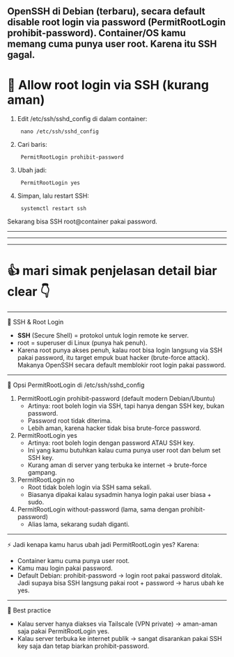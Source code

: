 OpenSSH di Debian (terbaru), secara default disable root login via password (PermitRootLogin prohibit-password).
Container/OS kamu memang cuma punya user root. Karena itu SSH gagal.
---
# 🔧 Allow root login via SSH (kurang aman)
1. Edit /etc/ssh/sshd_config di dalam container:

        nano /etc/ssh/sshd_config
2. Cari baris:

        PermitRootLogin prohibit-password
3. Ubah jadi:

        PermitRootLogin yes
4. Simpan, lalu restart SSH:

        systemctl restart ssh
Sekarang bisa SSH root@container pakai password.

---
---
---

# 👍 mari simak penjelasan detail biar clear 👇
---
🔑 SSH & Root Login
- **SSH** (Secure Shell) = protokol untuk login remote ke server.
- root = superuser di Linux (punya hak penuh).
- Karena root punya akses penuh, kalau root bisa login langsung via SSH pakai password, itu target empuk buat hacker (brute-force attack).
Makanya OpenSSH secara default memblokir root login pakai password.
---
📂 Opsi PermitRootLogin di /etc/ssh/sshd_config
1. PermitRootLogin prohibit-password (default modern Debian/Ubuntu)
     - Artinya: root boleh login via SSH, tapi hanya dengan SSH key, bukan password.
     - Password root tidak diterima.
     - Lebih aman, karena hacker tidak bisa brute-force password.
2. PermitRootLogin yes
   - Artinya: root boleh login dengan password ATAU SSH key.
   - Ini yang kamu butuhkan kalau cuma punya user root dan belum set SSH key.
   - Kurang aman di server yang terbuka ke internet → brute-force gampang.
3. PermitRootLogin no
   - Root tidak boleh login via SSH sama sekali.
   - Biasanya dipakai kalau sysadmin hanya login pakai user biasa + sudo.
4. PermitRootLogin without-password (lama, sama dengan prohibit-password)
   - Alias lama, sekarang sudah diganti.
---
⚡ Jadi kenapa kamu harus ubah jadi PermitRootLogin yes?
Karena:
- Container kamu cuma punya user root.
- Kamu mau login pakai password.
- Default Debian: prohibit-password → login root pakai password ditolak.
Jadi supaya bisa SSH langsung pakai root + password → harus ubah ke yes.
---
📌 Best practice
- Kalau server hanya diakses via Tailscale (VPN private) → aman-aman saja pakai PermitRootLogin yes.
- Kalau server terbuka ke internet publik → sangat disarankan pakai SSH key saja dan tetap biarkan prohibit-password.

